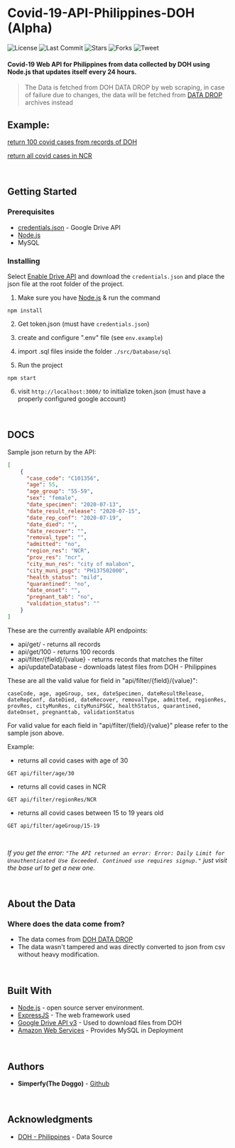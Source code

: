 # Covid-19-API-Philippines-DOH (Alpha)

![License](https://img.shields.io/github/license/simperfy/Covid-19-API-Philippines-DOH?style=plastic&logo=github)
![Last Commit](https://img.shields.io/github/last-commit/simperfy/Covid-19-API-Philippines-DOH?style=plastic&logo=github)
![Stars](https://img.shields.io/github/stars/simperfy/Covid-19-API-Philippines-DOH?style=plastic&logo=github)
![Forks](https://img.shields.io/github/forks/Simperfy/Covid-19-API-Philippines-DOH?style=plastic&logo=github)
![Tweet](https://img.shields.io/twitter/url?url=https%3A%2F%2Fgithub.com%2FSimperfy%2FCovid-19-API-Philippines-DOH)

#### Covid-19 Web API for Philippines from data collected by DOH using Node.js that updates itself every 24 hours.
> The Data is fetched from DOH DATA DROP by web scraping, in case of failure due to changes, the data will be fetched from 
> [DATA DROP](https://drive.google.com/drive/folders/1UelgRGmUGNMKH1Q3nzqTj57V41bjmnxg) archives instead

## Example:
[return 100 covid cases from records of DOH](https://covid19-api-philippines.herokuapp.com/api/get/100)

[return all covid cases in NCR](https://covid19-api-philippines.herokuapp.com/api/filter/regionRes/NCR)

<br>

## Getting Started

### Prerequisites
* [credentials.json](https://developers.google.com/drive/api/v3/quickstart/go) - Google Drive API
* [Node.js](https://nodejs.org/en/)
* MySQL

### Installing

Select [Enable Drive API](https://developers.google.com/drive/api/v3/quickstart/go) and download the `credentials.json` and place the json file at the root folder of the project.

1. Make sure you have [Node.js](https://nodejs.org) & run the command

```
npm install
```

2. Get token.json (must have `credentials.json`)

3. create and configure ".env" file (see `env.example`)

4. import .sql files inside the folder `./src/Database/sql`

5. Run the project

```
npm start
```

6. visit `http://localhost:3000/` to initialize token.json (must have a properly configured google account)

<br>

## DOCS

Sample json return by the API:
```JSON
[
    {
      "case_code": "C101356",
      "age": 55,
      "age_group": "55-59",
      "sex": "female",
      "date_specimen": "2020-07-13",
      "date_result_release": "2020-07-15",
      "date_rep_conf": "2020-07-19",
      "date_died": "",
      "date_recover": "",
      "removal_type": "",
      "admitted": "no",
      "region_res": "NCR",
      "prov_res": "ncr",
      "city_mun_res": "city of malabon",
      "city_muni_psgc": "PH137502000",
      "health_status": "mild",
      "quarantined": "no",
      "date_onset": "",
      "pregnant_tab": "no",
      "validation_status": ""
    }
]
```
These are the currently available API endpoints:
* api/get/ - returns all records
* api/get/100 - returns 100 records
* api/filter/{field}/{value} - returns records that matches the filter
* api/updateDatabase - downloads latest files from DOH - Philippines

These are all the valid value for field in "api/filter/{field}/{value}":
```
caseCode, age, ageGroup, sex, dateSpecimen, dateResultRelease, dateRepConf, dateDied, dateRecover, removalType, admitted, regionRes, provRes, cityMunRes, cityMuniPSGC, healthStatus, quarantined, dateOnset, pregnanttab, validationStatus
```

For valid value for each field in "api/filter/{field}/{value}" please refer to the sample json above.

Example:
* returns all covid cases with age of 30
```http
GET api/filter/age/30
``` 
* returns all covid cases in NCR
```http
GET api/filter/regionRes/NCR
```
* returns all covid cases between 15 to 19 years old
```http
GET api/filter/ageGroup/15-19
```

<br>

*If you get the error: `"The API returned an error: Error: Daily Limit for Unauthenticated Use Exceeded. Continued use requires signup."` just visit the base url to get a new one.* 

<br>

## About the Data
### Where does the data come from?
* The data comes from [DOH DATA DROP](https://drive.google.com/drive/folders/1UelgRGmUGNMKH1Q3nzqTj57V41bjmnxg)
* The data wasn't tampered and was directly converted to json from csv without heavy modification.

<br>

## Built With
* [Node.js](https://nodejs.org) - open source server environment.
* [ExpressJS](http://www.dropwizard.io/1.0.2/docs/) - The web framework used
* [Google Drive API v3](https://developers.google.com/drive/api/v3/about-sdk) - Used to download files from DOH
* [Amazon Web Services](https://aws.amazon.com/) - Provides MySQL in Deployment

<br>

## Authors

* **Simperfy(The Doggo)** - [Github](https://github.com/Simperfy)

<br>

## Acknowledgments

* [DOH - Philippines](https://www.doh.gov.ph/) - Data Source
